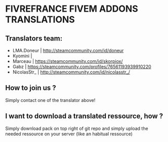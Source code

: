 # FIVREFRANCE FIVEM ADDONS TRANSLATIONS

## Translators team:

* LMA.Doneur | http://steamcommunity.com/id/doneur
* Kyomini | 
* Marceau | https://steamcommunity.com/id/skorpiox/
* Gabz | https://steamcommunity.com/profiles/76561193939910220
* NicolasStr_ | http://steamcommunity.com/id/nicolasstr_/

## How to join us ?

Simply contact one of the translator above!

## I want to download a translated ressource, how ?

Simply download pack on top right of git repo and simply upload the needed ressource on your server (like an habitual ressource)
